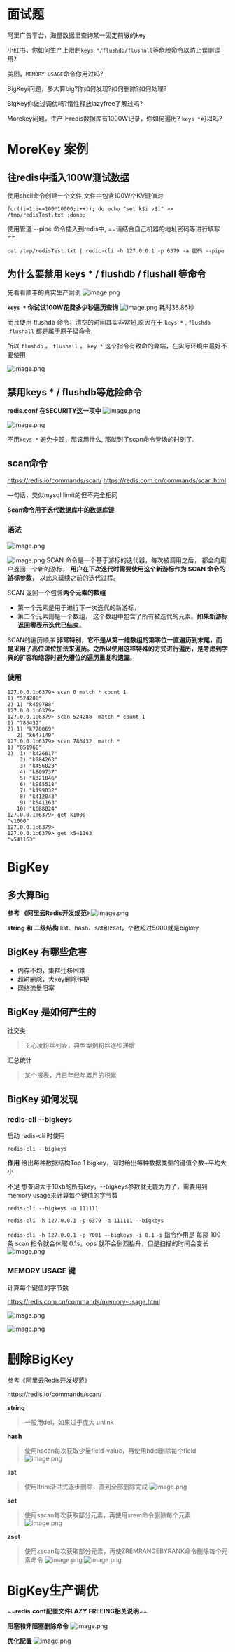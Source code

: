 # 面试题
阿里广告平台，海量数据里查询某一固定前缀的key

小红书，你如何生产上限制`keys */flushdb/flushall`等危险命令以防止误删误用?

美团，`MEMORY USAGE`命令你用过吗?

BigKeyi问题，多大算big?你如何发现?如何删除?如何处理?

BigKey你做过调优吗?惰性释放lazyfree了解过吗?

Morekey问题，生产上redis数据库有1000W记录，你如何遍历? `keys *`可以吗?



# MoreKey 案例

## 往redis中插入100W测试数据

使用shell命令创建一个文件,文件中包含100W个KV键值对 
```shell
for((i=1;i<=100*10000;i++)); do echo "set k$i v$i" >> /tmp/redisTest.txt ;done;
```

使用管道 --pipe 命令插入到redis中, ==请结合自己机器的地址密码等进行填写==
```
cat /tmp/redisTest.txt | redic-cli -h 127.0.0.1 -p 6379 -a 密码 --pipe
```


## 为什么要禁用 keys * / flushdb / flushall 等命令

先看看顺丰的真实生产案例
![image.png](https://image-1311137268.cos.ap-chengdu.myqcloud.com/SiYuan/20230504165545.png)


**`keys *` 你试试100W花费多少秒遍历查询**
![image.png](https://image-1311137268.cos.ap-chengdu.myqcloud.com/SiYuan/20230504213144.png)
耗时38.86秒 

而且使用 flushdb 命令，清空的时间其实非常短,原因在于 `keys *`  ,  `flushdb`  ,`flushall` 都是属于原子级命令. 

所以 `flushdb` ， `flushall`  ， `key *` 这个指令有致命的弊端，在实际环境中最好不要使用

![image.png](https://image-1311137268.cos.ap-chengdu.myqcloud.com/SiYuan/20230504213453.png)


## 禁用keys * / flushdb等危险命令
**redis.conf 在SECURITY这一项中**
![image.png](https://image-1311137268.cos.ap-chengdu.myqcloud.com/SiYuan/20230504213958.png)

![image.png](https://image-1311137268.cos.ap-chengdu.myqcloud.com/SiYuan/20230504214002.png)

不用`keys *` 避免卡顿，那该用什么, 那就到了scan命令登场的时刻了.

## scan命令
https://redis.io/commands/scan/
https://redis.com.cn/commands/scan.html

—句话，类似mysql limit的但不完全相同

**Scan命令用于迭代数据库中的数据库键**

### 语法
![image.png](https://image-1311137268.cos.ap-chengdu.myqcloud.com/SiYuan/20230504214409.png)

![image.png](https://image-1311137268.cos.ap-chengdu.myqcloud.com/SiYuan/20230504214553.png)
SCAN 命令是一个基于游标的迭代器，每次被调用之后， 都会向用户返回一个新的游标， **用户在下次迭代时需要使用这个新游标作为 SCAN 命令的游标参数**， 以此来延续之前的迭代过程。

SCAN 返回一个包含**两个元素的数组**
- 第一个元素是用于进行下一次迭代的新游标， 
- 第二个元素则是一个数组， 这个数组中包含了所有被迭代的元素。**如果新游标返回零表示迭代已结束**。

SCAN的遍历顺序
**非常特别，它不是从第一维数组的第零位一直遍历到末尾，而是采用了高位进位加法来遍历。之所以使用这样特殊的方式进行遍历，是考虑到字典的扩容和缩容时避免槽位的遍历重复和遗漏**。


### 使用
```shell
127.0.0.1:6379> scan 0 match * count 1
1) "524288"
2) 1) "k459788"
127.0.0.1:6379>
127.0.0.1:6379> scan 524288  match * count 1
1) "786432"
2) 1) "k770069"
   2) "k647149"
127.0.0.1:6379> scan 786432  match *
1) "851968"
2)  1) "k426617"
    2) "k284263"
    3) "k456023"
    4) "k809737"
    5) "k321046"
    6) "k985518"
    7) "k199032"
    8) "k412043"
    9) "k541163"
   10) "k688024"
127.0.0.1:6379> get k1000
"v1000"
127.0.0.1:6379>
127.0.0.1:6379> get k541163
"v541163"
```


# BigKey

## 多大算Big
**参考 《阿里云Redis开发规范**》
![image.png](https://image-1311137268.cos.ap-chengdu.myqcloud.com/SiYuan/20230504215155.png)

**string 和 二级结构**
list、hash、set和zset，个数超过5000就是bigkey




## BigKey 有哪些危害
- 内存不均，集群迁移困难
- 超时删除，大key删除作梗
- 网络流量阻塞


## BigKey 是如何产生的
社交类
>王心凌粉丝列表，典型案例粉丝逐步递增

汇总统计
>某个报表，月日年经年累月的积累


## BigKey 如何发现
### redis-cli --bigkeys
启动 redis-cli 时使用
```
redis-cli --bigkeys
```
**作用**
给出每种数据结构Top 1 bigkey，同时给出每种数据类型的键值个数+平均大小

**不足**
想查询大于10kb的所有key，--bigkeys参数就无能为力了，需要用到memory usage来计算每个键值的字节数

```
redis-cli --bigkeys -a 111111 

redis-cli -h 127.0.0.1 -p 6379 -a 111111 --bigkeys
```


`redis-cli -h 127.0.0.1 -p 7001 –-bigkeys -i 0.1`
`-i` 指令作用是 每隔 100 条 scan 指令就会休眠 0.1s，ops 就不会剧烈抬升，但是扫描的时间会变长
![image.png](https://image-1311137268.cos.ap-chengdu.myqcloud.com/SiYuan/20230504220935.png)

### MEMORY USAGE 键
计算每个键值的字节数

https://redis.com.cn/commands/memory-usage.html

![image.png](https://image-1311137268.cos.ap-chengdu.myqcloud.com/SiYuan/20230504221101.png)

![image.png](https://image-1311137268.cos.ap-chengdu.myqcloud.com/SiYuan/20230504221306.png)

# 删除BigKey
参考《阿里云Redis开发规范》

https://redis.io/commands/scan/

**string** 
>一般用del，如果过于庞大 unlink

**hash**
>使用hscan每次获取少量field-value，再使用hdel删除每个field
>![image.png](https://image-1311137268.cos.ap-chengdu.myqcloud.com/SiYuan/20230504221813.png)


**list**
>使用ltrim渐进式逐步删除，直到全部删除完成
>![image.png](https://image-1311137268.cos.ap-chengdu.myqcloud.com/SiYuan/20230504221850.png)


**set**
>使用sscan每次获取部分元素，再使用srem命令删除每个元素
>![image.png](https://image-1311137268.cos.ap-chengdu.myqcloud.com/SiYuan/20230504221955.png)


**zset**
>使用zscan每次获取部分元素，再使ZREMRANGEBYRANK命令删除每个元素命令
>![image.png](https://image-1311137268.cos.ap-chengdu.myqcloud.com/SiYuan/20230504222105.png)
>![image.png](https://image-1311137268.cos.ap-chengdu.myqcloud.com/SiYuan/20230504222159.png)

# BigKey生产调优
==**redis.conf配置文件LAZY FREEING相关说明**==

**阻塞和非阻塞删除命令**
![image.png](https://image-1311137268.cos.ap-chengdu.myqcloud.com/SiYuan/20230504222311.png)


**优化配置**
![image.png](https://image-1311137268.cos.ap-chengdu.myqcloud.com/SiYuan/20230504222321.png)
